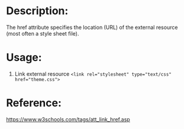 # Description:
The href attribute specifies the location (URL) of the external resource (most often a style sheet file).
	
# Usage:
  1. Link external resource
  `<link rel="stylesheet" type="text/css" href="theme.css">`

# Reference:
https://www.w3schools.com/tags/att_link_href.asp